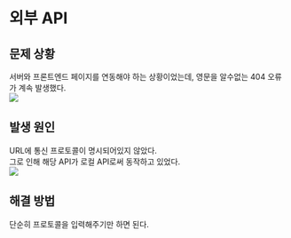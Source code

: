 # 외부 API
  ## 문제 상황
  서버와 프론트엔드 페이지를 연동해야 하는 상황이었는데, 영문을 알수없는 404 오류가 계속 발생했다.  
  ![](https://media.discordapp.net/attachments/1089767490537656340/1157707300652449945/31d6a22985264417.png?ex=65199671&is=651844f1&hm=8010ecb70bd1b1d4fc309721b73c551aeb35429369f34a4b9ec04078271c6fc8&=)

  ## 발생 원인
  URL에 통신 프로토콜이 명시되어있지 않았다.  
  그로 인해 해당 API가 로컬 API로써 동작하고 있었다.  
  ![](https://media.discordapp.net/attachments/1089767490537656340/1157707300895727626/3c6a37dd91dfda14.png?ex=65199671&is=651844f1&hm=feba34918a6558da92ec2a94c5a9a5e95676a057e9541b9ae9d1f7028a24e5c3&=)

  ## 해결 방법
  단순히 프로토콜을 입력해주기만 하면 된다.
  